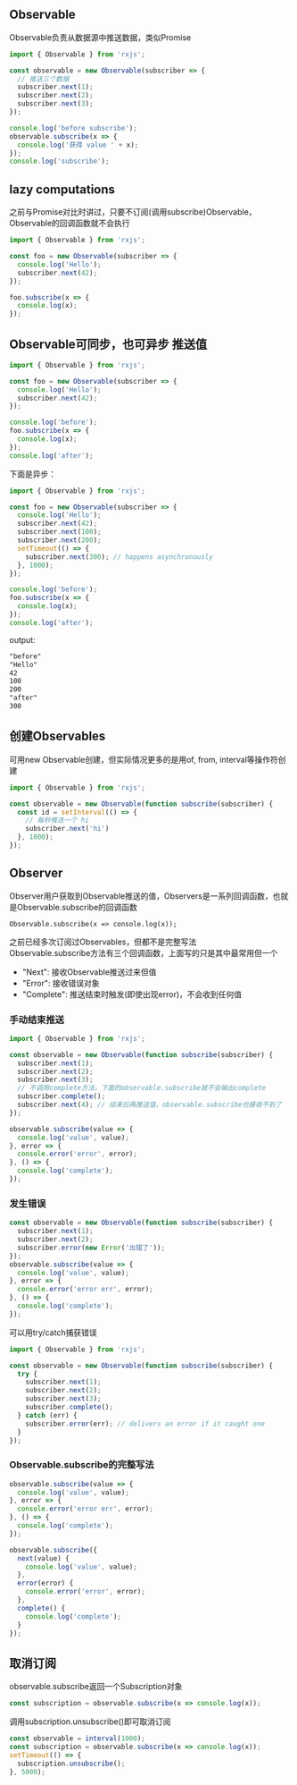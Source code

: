 ## Observable
Observable负责从数据源中推送数据，类似Promise

```typescript
import { Observable } from 'rxjs';

const observable = new Observable(subscriber => {
  // 推送三个数据
  subscriber.next(1);
  subscriber.next(2);
  subscriber.next(3);
});

console.log('before subscribe');
observable.subscribe(x => {
  console.log('获得 value ' + x);
});
console.log('subscribe');
```

## lazy computations
之前与Promise对比时讲过，只要不订阅(调用subscribe)Observable，Observable的回调函数就不会执行

```typescript
import { Observable } from 'rxjs';

const foo = new Observable(subscriber => {
  console.log('Hello');
  subscriber.next(42);
});

foo.subscribe(x => {
  console.log(x);
});
```

## Observable可同步，也可异步 推送值
```typescript
import { Observable } from 'rxjs';

const foo = new Observable(subscriber => {
  console.log('Hello');
  subscriber.next(42);
});

console.log('before');
foo.subscribe(x => {
  console.log(x);
});
console.log('after');
```

下面是异步：
```typescript
import { Observable } from 'rxjs';

const foo = new Observable(subscriber => {
  console.log('Hello');
  subscriber.next(42);
  subscriber.next(100);
  subscriber.next(200);
  setTimeout(() => {
    subscriber.next(300); // happens asynchronously
  }, 1000);
});

console.log('before');
foo.subscribe(x => {
  console.log(x);
});
console.log('after');
```
output:
```txt
"before"
"Hello"
42
100
200
"after"
300
```


## 创建Observables
可用new Observable创建，但实际情况更多的是用of, from, interval等操作符创建

```typescript
import { Observable } from 'rxjs';

const observable = new Observable(function subscribe(subscriber) {
  const id = setInterval(() => {
    // 每秒推送一个 hi
    subscriber.next('hi')
  }, 1000);
});
```

## Observer
Observer用户获取到Observable推送的值，Observers是一系列回调函数，也就是Observable.subscribe的回调函数
```text
Observable.subscribe(x => console.log(x));
```
之前已经多次订阅过Observables，但都不是完整写法
<br>
Observable.subscribe方法有三个回调函数，上面写的只是其中最常用但一个
- "Next": 接收Observable推送过来但值
- "Error": 接收错误对象
- "Complete": 推送结束时触发(即使出现error)，不会收到任何值


### 手动结束推送
```typescript
import { Observable } from 'rxjs';

const observable = new Observable(function subscribe(subscriber) {
  subscriber.next(1);
  subscriber.next(2);
  subscriber.next(3);
  // 不调用complete方法，下面的observable.subscribe就不会输出complete
  subscriber.complete();
  subscriber.next(4); // 结束后再推送值，observable.subscribe也接收不到了
});

observable.subscribe(value => {
  console.log('value', value);
}, error => {
  console.error('error', error);
}, () => {
  console.log('complete');
});
```

### 发生错误
```typescript
const observable = new Observable(function subscribe(subscriber) {
  subscriber.next(1);
  subscriber.next(2);
  subscriber.error(new Error('出错了'));
});
observable.subscribe(value => {
  console.log('value', value);
}, error => {
  console.error('error err', error);
}, () => {
  console.log('complete');
});
```

可以用try/catch捕获错误
```typescript
import { Observable } from 'rxjs';

const observable = new Observable(function subscribe(subscriber) {
  try {
    subscriber.next(1);
    subscriber.next(2);
    subscriber.next(3);
    subscriber.complete();
  } catch (err) {
    subscriber.error(err); // delivers an error if it caught one
  }
});
```

### Observable.subscribe的完整写法
```typescript
observable.subscribe(value => {
  console.log('value', value);
}, error => {
  console.error('error err', error);
}, () => {
  console.log('complete');
});
```

```typescript
observable.subscribe({
  next(value) {
    console.log('value', value);
  },
  error(error) {
    console.error('error', error);
  },
  complete() {
    console.log('complete');
  }
});
```

## 取消订阅
observable.subscribe返回一个Subscription对象
```typescript
const subscription = observable.subscribe(x => console.log(x));
```
调用subscription.unsubscribe()即可取消订阅
```typescript
const observable = interval(1000);
const subscription = observable.subscribe(x => console.log(x));
setTimeout(() => {
  subscription.unsubscribe();
}, 5000);
```
